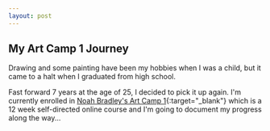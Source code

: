 ```yaml
---
layout: post
---
```


## My Art Camp 1 Journey

Drawing and some painting have been my hobbies when I was a child, but it came to a halt when I graduated from high school.

Fast forward 7 years at the age of 25, I decided to pick it up again. I'm currently enrolled in [Noah Bradley's Art Camp 1](https://artcamp.com/){:target="_blank"} which is a 12 week self-directed online course and I'm going to document my progress along the way...
